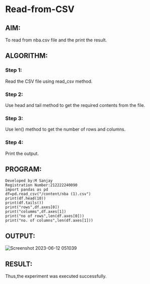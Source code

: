 # Read-from-CSV

## AIM:
To read from nba.csv file and the print the result.

## ALGORITHM:
### Step 1:
Read the CSV file using read_csv method.
### Step 2:
Use head and tail method to get the required contents from the file.
### Step 3:
Use len() method to get the number of rows and columns.
### Step 4:
Print the output.
## PROGRAM:
```
Developed by:M Sanjay
Registration Number:212222240090
import pandas as pd
df=pd.read_csv("/content/nba (1).csv")
print(df.head(10))
print(df.tails())
print("rows",df.axes[0])
print("columms",df.axes[1])
print("no of rows",len(df.axes[0]))
print("no. of columns",len(df.axes[1]))
```
## OUTPUT:
![Screenshot 2023-06-12 051039](https://github.com/Sanjay22006832/Read-from-CSV/assets/119830477/33c03318-d857-4efb-abfc-0693eb556f6c)


## RESULT:
Thus,the experiment was executed successfully.
